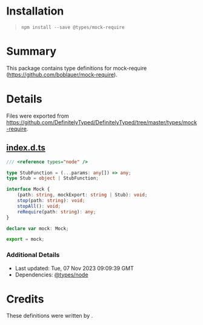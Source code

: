 # Installation
> `npm install --save @types/mock-require`

# Summary
This package contains type definitions for mock-require (https://github.com/boblauer/mock-require).

# Details
Files were exported from https://github.com/DefinitelyTyped/DefinitelyTyped/tree/master/types/mock-require.
## [index.d.ts](https://github.com/DefinitelyTyped/DefinitelyTyped/tree/master/types/mock-require/index.d.ts)
````ts
/// <reference types="node" />

type StubFunction = (...params: any[]) => any;
type Stub = object | StubFunction;

interface Mock {
    (path: string, mockExport: string | Stub): void;
    stop(path: string): void;
    stopAll(): void;
    reRequire(path: string): any;
}

declare var mock: Mock;

export = mock;

````

### Additional Details
 * Last updated: Tue, 07 Nov 2023 09:09:39 GMT
 * Dependencies: [@types/node](https://npmjs.com/package/@types/node)

# Credits
These definitions were written by .
